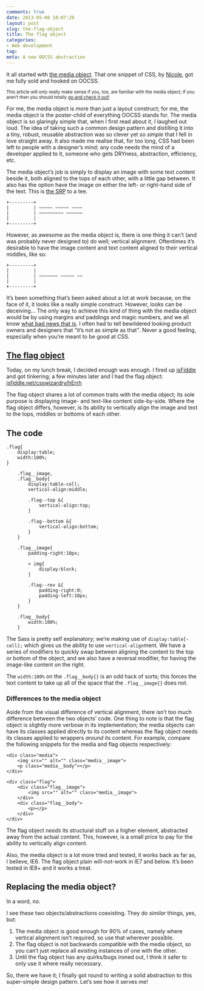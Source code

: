 ```yaml
---
comments: true
date: 2013-05-08 18:07:29
layout: post
slug: the-flag-object
title: The flag object
categories:
- Web development
tag:
meta: A new OOCSS abstraction
---
```


It all started with [the media object](http://www.stubbornella.org/content/2010/06/25/the-media-object-saves-hundreds-of-lines-of-code/).
That one snippet of CSS, by [Nicole](https://twitter.com/stubbornella), got me
fully sold and hooked on OOCSS.

<small>This article will only really make sense if you, too, are familiar with the
media object; if you aren’t then you should totally
[go and check it out!](http://www.stubbornella.org/content/2010/06/25/the-media-object-saves-hundreds-of-lines-of-code/)</small>

For me, the media object is more than just a layout construct; for me, the media
object is the poster-child of everything OOCSS stands for. The media object is
so glaringly simple that, when I first read about it, I laughed out loud. The
idea of taking such a common design pattern and distilling it into a tiny,
robust, reusable abstraction was so clever yet so _simple_ that I fell in love
straight away. It also made me realise that, for too long, CSS had been left to
people with a designer’s mind; any code needs the mind of a developer applied to
it, someone who gets DRYness, abstraction, efficiency, etc.

The media object’s job is simply to display an image with some text content
beside it, both aligned to the tops of each other, with a little gap between. It
also has the option have the image on either the left- or right-hand side of the
text. This is [the SRP](http://csswizardry.com/2012/04/the-single-responsibility-principle-applied-to-css/)
to a tee.

    +---------+
    |         | ~~~~~ ~~~~~ ~~~~
    |         | ~~~~~~~~~ ~~~~~~
    |         |
    +---------+

However, as awesome as the media object is, there is one thing it can’t (and was
probably never designed to) do well; vertical alignment. Oftentimes it’s
desirable to have the image content and text content aligned to their vertical
middles, like so:

    +---------+
    |         |
    |         | ~~~~~~~ ~~~~~ ~~
    |         |
    +---------+

It’s been something that’s been asked about a lot at work because, on the face
of it, it looks like a really simple construct. However, looks can be deceiving…
The only way to achieve this kind of thing with the media object would be by
using margins and paddings and magic numbers, and we all know
[what bad news that is](http://csswizardry.com/2012/11/code-smells-in-css/).  I
often had to tell bewildered looking product owners and designers that <q>it’s
not as simple as that</q>. Never a good feeling, especially when you’re meant to
be good at CSS.

## [The flag object](http://jsfiddle.net/csswizardry/hErrh/)

Today, on my lunch break, I decided enough was enough. I fired up
[jsFiddle](http://jsfiddle.net/) and got tinkering; a few minutes later and I
had the flag object: [jsfiddle.net/csswizardry/hErrh](http://jsfiddle.net/csswizardry/hErrh/)

The flag object shares a lot of common traits with the media object; its sole
purpose is displaying image- and text-like content side-by-side. Where the flag
object differs, however, is its ability to vertically align the image and text
to the tops, middles or bottoms of each other.

## The code

    .flag{
        display:table;
        width:100%;
    }

        .flag__image,
        .flag__body{
            display:table-cell;
            vertical-align:middle;

            .flag--top &{
                vertical-align:top;
            }

            .flag--bottom &{
                vertical-align:bottom;
            }
        }

        .flag__image{
            padding-right:10px;

            > img{
                display:block;
            }

            .flag--rev &{
                padding-right:0;
                padding-left:10px;
            }
        }

        .flag__body{
            width:100%;
        }

The Sass is pretty self explanatory; we’re making use of `display:table[-cell];`
which gives us the ability to use `vertical-align`ment. We have a series of
modifiers to quickly swap between aligning the content to the top or bottom of
the object, and we also have a reversal modifier, for having the image-like
content on the right.

The `width:100%` on the `.flag__body{}` is an odd hack of sorts; this forces the
text content to take up all of the space that the `.flag__image{}` does not.

### Differences to the media object

Aside from the visual difference of vertical alignment, there isn’t too much
difference between the two objects’ code. One thing to note is that the flag
object is slightly more verbose in its implementation; the media objects can
have its classes applied directly to its content whereas the flag object needs
its classes applied to wrappers _around_ its content. For example, compare the
following snippets for the media and flag objects respectively:

    <div class="media">
        <img src="" alt="" class="media__image">
        <p class="media__body"></p>
    </div>

    <div class="flag">
        <div class="flag__image">
            <img src="" alt="" class="media__image">
        </div>
        <div class="flag__body">
            <p></p>
        </div>
    </div>

The flag object _needs_ its structural stuff on a higher element, abstracted
away from the actual content. This, however, is a small price to pay for the
ability to vertically align content.

Also, the media object is a lot more tried and tested, it works back as far as,
I believe, IE6. The flag object plain will-not-work in IE7 and below. It’s been
tested in IE8+ and it works a treat.

## Replacing the media object?

In a word, no.

I see these two objects/abstractions coexisting. They do _similar_ things, yes,
but:

1. The media object is good enough for 90% of cases, namely where vertical
   alignment isn’t required, so use that wherever possible.
2. The flag object is not backwards compatible with the media object, so you
   can’t just replace all existing instances of one with the other.
3. Until the flag object has any quirks/bugs ironed out, I think it safer to
   only use it where really necessary.

So, there we have it; I finally got round to writing a solid abstraction to
this super-simple design pattern. Let’s see how it serves me!

